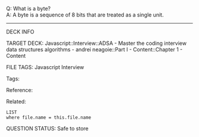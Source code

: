 Q: What is a byte?  
A: A byte is a sequence of 8 bits that are treated as a single unit.
<!--ID: 1690376047157-->

---

DECK INFO

TARGET DECK: Javascript::Interview::ADSA - Master the coding interview data structures algorithms - andrei neagoie::Part I - Content::Chapter 1 - Content

FILE TAGS: Javascript Interview

Tags:

Reference:

Related:

```dataview
LIST
where file.name = this.file.name
```

QUESTION STATUS: Safe to store